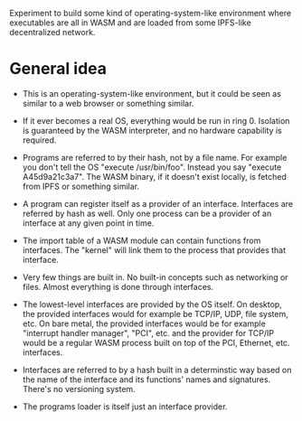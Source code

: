 Experiment to build some kind of operating-system-like environment where executables are all in
WASM and are loaded from some IPFS-like decentralized network.

# General idea

- This is an operating-system-like environment, but it could be seen as similar to a web browser
  or something similar.

- If it ever becomes a real OS, everything would be run in ring 0. Isolation is guaranteed by the
  WASM interpreter, and no hardware capability is required.

- Programs are referred to by their hash, not by a file name. For example you don't tell the OS
  "execute /usr/bin/foo". Instead you say "execute A45d9a21c3a7". The WASM binary, if it doesn't
  exist locally, is fetched from IPFS or something similar.

- A program can register itself as a provider of an interface. Interfaces are referred by hash as
  well. Only one process can be a provider of an interface at any given point in time.

- The import table of a WASM module can contain functions from interfaces. The "kernel" will link
  them to the process that provides that interface.

- Very few things are built in. No built-in concepts such as networking or files. Almost
  everything is done through interfaces.

- The lowest-level interfaces are provided by the OS itself. On desktop, the provided interfaces
  would for example be TCP/IP, UDP, file system, etc. On bare metal, the provided interfaces would
  be for example "interrupt handler manager", "PCI", etc. and the provider for TCP/IP would be a
  regular WASM process built on top of the PCI, Ethernet, etc. interfaces.

- Interfaces are referred to by a hash built in a determinstic way based on the name of the
  interface and its functions' names and signatures. There's no versioning system.

- The programs loader is itself just an interface provider.
